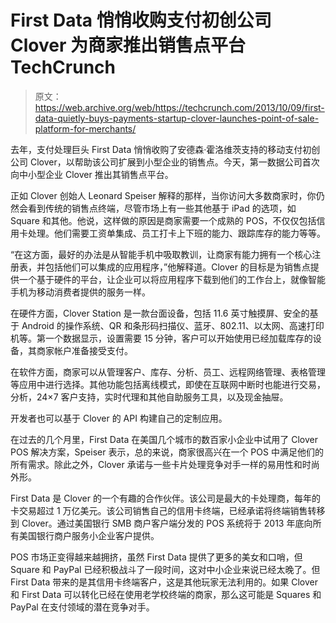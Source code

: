 # First Data 悄悄收购支付初创公司 Clover 为商家推出销售点平台 TechCrunch

> 原文：<https://web.archive.org/web/https://techcrunch.com/2013/10/09/first-data-quietly-buys-payments-startup-clover-launches-point-of-sale-platform-for-merchants/>

去年，支付处理巨头 First Data 悄悄收购了安德森·霍洛维茨支持的移动支付初创公司 Clover，以帮助该公司扩展到小型企业的销售点。今天，第一数据公司首次向中小型企业 Clover 推出其销售点平台。

正如 Clover 创始人 Leonard Speiser 解释的那样，当你访问大多数商家时，你仍然会看到传统的销售点终端，尽管市场上有一些其他基于 iPad 的选项，如 Square 和其他。他说，这样做的原因是商家需要一个成熟的 POS，不仅仅包括信用卡处理。他们需要工资单集成、员工打卡上下班的能力、跟踪库存的能力等等。

“在这方面，最好的办法是从智能手机中吸取教训，让商家有能力拥有一个核心注册表，并包括他们可以集成的应用程序，”他解释道。Clover 的目标是为销售点提供一个基于硬件的平台，让企业可以将应用程序下载到他们的工作台上，就像智能手机为移动消费者提供的服务一样。

在硬件方面，Clover Station 是一款台面设备，包括 11.6 英寸触摸屏、安全的基于 Android 的操作系统、QR 和条形码扫描仪、蓝牙、802.11、以太网、高速打印机等。第一个数据显示，设置需要 15 分钟，客户可以开始使用已经加载库存的设备，其商家帐户准备接受支付。

在软件方面，商家可以从管理客户、库存、分析、员工、远程网络管理、表格管理等应用中进行选择。其他功能包括离线模式，即使在互联网中断时也能进行交易，分析，24×7 客户支持，实时代理和其他自助服务工具，以及现金抽屉。

开发者也可以基于 Clover 的 API 构建自己的定制应用。

在过去的几个月里，First Data 在美国几个城市的数百家小企业中试用了 Clover POS 解决方案，Speiser 表示，总的来说，商家很高兴在一个 POS 中满足他们的所有需求。除此之外，Clover 承诺与一些卡片处理竞争对手一样的易用性和时尚外形。

First Data 是 Clover 的一个有趣的合作伙伴。该公司是最大的卡处理商，每年的卡交易超过 1 万亿美元。该公司销售自己的信用卡终端，已经承诺将终端销售转移到 Clover。通过美国银行 SMB 商户客户端分发的 POS 系统将于 2013 年底向所有美国银行商户服务小企业客户提供。

POS 市场正变得越来越拥挤，虽然 First Data 提供了更多的美女和口哨，但 Square 和 PayPal 已经积极战斗了一段时间，这对中小企业来说已经太晚了。但 First Data 带来的是其信用卡终端客户，这是其他玩家无法利用的。如果 Clover 和 First Data 可以转化已经在使用老学校终端的商家，那么这可能是 Squares 和 PayPal 在支付领域的潜在竞争对手。
